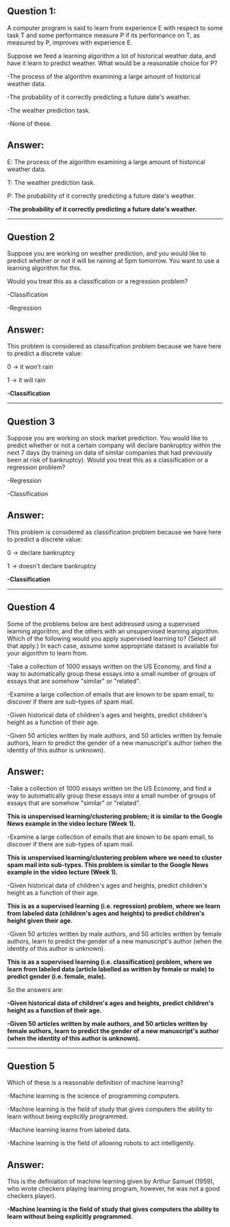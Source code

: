 
Question 1:
------------
A computer program is said to learn from experience E with respect to some task T and some performance measure P if its
performance on T, as measured by P, improves with experience E.

Suppose we feed a learning algorithm a lot of historical weather data, and have it learn to predict weather. What would be a
reasonable choice for P?

-The process of the algorithm examining a large amount of historical weather data.

-The probability of it correctly predicting a future date's weather.

-The weather prediction task.

-None of these.

Answer:
-------
E: The process of the algorithm examining a large amount of historical weather data.

T: The weather prediction task.

P: The probability of it correctly predicting a future date's weather.


**-The probability of it correctly predicting a future date's weather.**

------------------------------------------------------------------------------------------------
Question 2
------------
Suppose you are working on weather prediction, and you would like to predict whether or not it will be raining at 5pm
tomorrow. You want to use a learning algorithm for this.

Would you treat this as a classification or a regression problem?

-Classification

-Regression

Answer:
-------
This problem is considered as classification problem because we have here to predict a discrete value:

0 -> it won't rain

1 -> it will rain


**-Classification**

------------------------------------------------------------------------------------------------
Question 3
------------
Suppose you are working on stock market prediction. You would like to predict whether or not a certain company will declare bankruptcy within the next 7 days (by training on data of similar companies that had previously been at risk of bankruptcy). Would you treat this as a classification or a regression problem?

-Regression

-Classification

Answer:
-------
This problem is considered as classification problem because we have here to predict a discrete value:

0 -> declare bankruptcy

1 -> doesn't declare bankruptcy

**-Classification**

------------------------------------------------------------------------------------------------
Question 4
------------
Some of the problems below are best addressed using a supervised learning algorithm, and the others with an unsupervised
learning algorithm. Which of the following would you apply supervised learning to? (Select all that apply.) In each case, assume some appropriate dataset is available for your algorithm to learn from.

-Take a collection of 1000 essays written on the US Economy, and find a way to automatically group these essays into a small number of groups of essays that are somehow "similar" or "related".

-Examine a large collection of emails that are known to be spam email, to discover if there are sub-types of spam mail.

-Given historical data of children's ages and heights, predict children's height as a function of their age.

-Given 50 articles written by male authors, and 50 articles written by female authors, learn to predict the gender of a new manuscript's author (when the identity of this author is unknown).


Answer:
-------

-Take a collection of 1000 essays written on the US Economy, and find a way to automatically group these essays into a small number of groups of essays that are somehow "similar" or "related".

**This is unspervised learning/clustering problem; it is similar to the Google News example in the video lecture (Week 1).**

-Examine a large collection of emails that are known to be spam email, to discover if there are sub-types of spam mail.

**This is unspervised learning/clustering problem where we need to cluster spam mail into sub-types. This problem is similar to the Google News example in the video lecture (Week 1).**

-Given historical data of children's ages and heights, predict children's height as a function of their age.

**This is as a supervised learning (i.e. regression) problem, where we learn from labeled data (children's ages and heights) to predict children's height given their age.**

-Given 50 articles written by male authors, and 50 articles written by female authors, learn to predict the gender of a new manuscript's author (when the identity of this author is unknown).

**This is as a supervised learning (i.e. classification) problem, where we learn from labeled data (article labelled as written by female or male) to predict gender (i.e. female, male).**


So the answers are:

**-Given historical data of children's ages and heights, predict children's height as a function of their age.**

**-Given 50 articles written by male authors, and 50 articles written by female authors, learn to predict the gender of a new manuscript's author (when the identity of this author is unknown).**


------------------------------------------------------------------------------------------------
Question 5
------------
Which of these is a reasonable definition of machine learning?

-Machine learning is the science of programming computers.

-Machine learning is the field of study that gives computers the ability to learn without being explicitly programmed.

-Machine learning learns from labeled data.

-Machine learning is the field of allowing robots to act intelligently.


Answer:
-------
This is the definiation of machine learning given by Arthur Samuel (1959), who wrote checkers playing learning program, however, he was not a good checkers player).


**-Machine learning is the field of study that gives computers the ability to learn without being explicitly programmed.**
